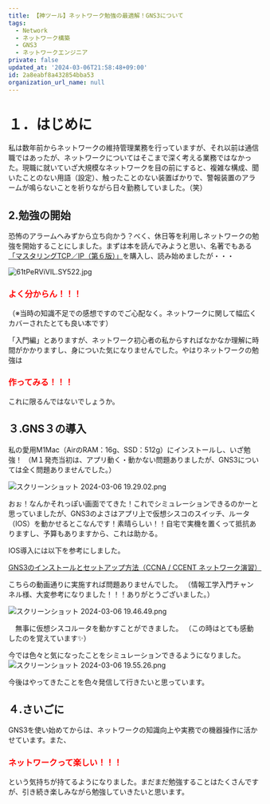 ```yaml
---
title: 【神ツール】ネットワーク勉強の最適解！GNS3について
tags:
  - Network
  - ネットワーク構築
  - GNS3
  - ネットワークエンジニア
private: false
updated_at: '2024-03-06T21:58:48+09:00'
id: 2a8eabf8a432854bba53
organization_url_name: null
---
```

# １．はじめに
私は数年前からネットワークの維持管理業務を行っていますが、それ以前は通信職ではあったが、ネットワークについてはそこまで深く考える業務ではなかった。現職に就いていざ大規模なネットワークを目の前にすると、複雑な構成、聞いたことのない用語（設定）、触ったことのない装置ばかりで、警報装置のアラームが鳴らないことを祈りながら日々勤務していました。（笑）



## 2.勉強の開始
恐怖のアラームへみずから立ち向かう？べく、休日等を利用しネットワークの勉強を開始することにしました。まずは本を読んでみようと思い、名著でもある[「マスタリングTCP／IP（第６版）」](https://www.amazon.co.jp/%E3%83%9E%E3%82%B9%E3%82%BF%E3%83%AA%E3%83%B3%E3%82%B0TCP-IP%E2%80%95%E5%85%A5%E9%96%80%E7%B7%A8%E2%80%95-%E7%AC%AC6%E7%89%88-%E4%BA%95%E4%B8%8A-%E7%9B%B4%E4%B9%9F/dp/4274224473/ref=sr_1_1?adgrpid=123599780051&dib=eyJ2IjoiMSJ9.76r2OTRtT8oF7WOLVK0NyBqpaxD4owuriTga1qP8bI66TgwwXBV4T6clhIaAP-RmAHwCizyJy7wNwDD7rh_gTtEi2J8SfVmA86ogWyBB_iw1dUpubaQAZPMiAgeI4ivJqeohebZrQhgTs4lfSW2MvpntG6uAelEhR2EDLEz6-M6ouYBtznZk57SZqoutbOgtx7QyILR_oseZPS9sO_1z2592T-6xoH5S04rFSJ2fhH_KKsOoN9HCSB6cUAfPk4HVnAoQpmrRTmmnn0CLmxtRLm0cDrDHWwc-_2Nie-rV6ak.jCcChxbr-rQYnL6osK5ATzMzbun5uy99MzYzw7e_0Y4&dib_tag=se&gclid=CjwKCAiAopuvBhBCEiwAm8jaMSsQmkraRXBQDsCoDeg08MQSNOYKa9-DsBiJToAiDKaaV9HrTC0IihoCKD8QAvD_BwE&hvadid=678984677643&hvdev=c&hvlocphy=1009308&hvnetw=g&hvqmt=e&hvrand=3507712229708110119&hvtargid=kwd-417611595988&hydadcr=27271_14738618&jp-ad-ap=0&keywords=%E3%83%9E%E3%82%B9%E3%82%BF%E3%83%AA%E3%83%B3%E3%82%B0+tcp+ip+%E5%85%A5%E9%96%80+%E7%B7%A8&qid=1709693395&sr=8-1)を購入し、読み始めましたが・・・

![61tPeRViVIL._SY522_.jpg](https://qiita-image-store.s3.ap-northeast-1.amazonaws.com/0/3734215/5fe88ce0-fcbc-09dd-2c4d-ba29a34d6ebd.jpeg)



### <font color="red">**よく分からん！！！**</font>
（※当時の知識不足での感想ですのでご心配なく。ネットワークに関して幅広くカバーされたとても良い本です）

「入門編」とありますが、ネットワーク初心者の私からすればなかなか理解に時間がかかりますし、身についた気になりませんでした。やはりネットワークの勉強は

### <font color="red">**作ってみる！！！**</font>

これに限るんではないでしょうか。


## ３.GNS３の導入
私の愛用M1Mac（AirのRAM：16g、SSD：512g）にインストールし、いざ勉強！
（M１発売当初は、アプリ動く・動かない問題ありましたが、GNS3については全く問題ありませんでした。）

![スクリーンショット 2024-03-06 19.29.02.png](https://qiita-image-store.s3.ap-northeast-1.amazonaws.com/0/3734215/561f6951-e7bc-ab29-cf25-7fec82b2a19b.png)

おぉ！なんかそれっぽい画面でてきた！これでシミュレーションできるのかーと思っていましたが、GNS3のよさはアプリ上で仮想シスコのスイッチ、ルータ（IOS）を動かせるとこなんです！素晴らしい！！自宅で実機を置くって抵抗ありますし、予算もありますから、これは助かる。


IOS導入には以下を参考にしました。

[GNS3のインストールとセットアップ方法（CCNA / CCENT ネットワーク演習）](https://youtu.be/ltXaFa8FkEI?si=07coFTKbpsznvFk0)

こちらの動画通りに実施すれば問題ありませんでした。
（情報工学入門チャンネル様、大変参考になりました！！！ありがとうございました。）

![スクリーンショット 2024-03-06 19.46.49.png](https://qiita-image-store.s3.ap-northeast-1.amazonaws.com/0/3734215/1450a0bd-d7ff-012a-eae5-80be1f891caf.png)

　無事に仮想シスコルータを動かすことができました。
 （この時はとても感動したのを覚えています✨）


 今では色々と気になったことをシミュレーションできるようになりました。
 ![スクリーンショット 2024-03-06 19.55.26.png](https://qiita-image-store.s3.ap-northeast-1.amazonaws.com/0/3734215/394eeb5b-17f5-c43e-92d2-e097ff569290.png)

今後はやってきたことを色々発信して行きたいと思っています。



## ４.さいごに
GNS3を使い始めてからは、ネットワークの知識向上や実務での機器操作に活かせています。また、

### <font color="red">**ネットワークって楽しい！！！**</font>

という気持ちが持てるようになりました。まだまだ勉強することはたくさんですが、引き続き楽しみながら勉強していきたいと思います。
